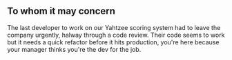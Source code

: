 ## To whom it may concern
The last developer to work on our Yahtzee scoring system had to leave the company urgently, halway through a code review. Their code seems to work but it needs a quick refactor before it hits production, you're here because your manager thinks you're the dev for the job.
